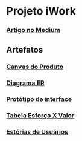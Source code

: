 # Projeto iWork

### [Artigo no Medium](https://medium.com/@brunoagmart/projeto-iwork-cd67de9be3bc)

## Artefatos

### [Canvas do Produto](canvas_mvp.png)

### [Diagrama ER](diagrama_ER.png)

### [Protótipo de interface](prototipo_interface.jpg) 

### [Tabela Esforço X Valor](tabela_esforco_x_valor.png)

### [Estórias de Usuários](Estorias_usuarios.pdf)
